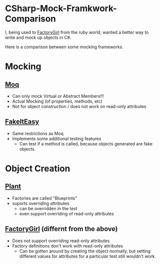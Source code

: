 # CSharp-Mock-Framkwork-Comparison

I, being used to [FactoryGirl](https://github.com/thoughtbot/factory_girl) from the ruby world, wanted a better way to write and mock up objects in C#. 

Here is a comparison between some mocking frameworks.

# Mocking

## [Moq](https://github.com/Moq/moq4)

- Can only mock Virtual or Abstract Members!!!
- Actual Mocking (of properties, methods, etc)
- Not for object construction / does not work on read-only attributes


## [FakeItEasy](https://github.com/FakeItEasy/FakeItEasy)

- Same restrictions as Moq
- Implements some additional testing features
  - Can test if a method is called, because objects generated are fake objects.


# Object Creation

## [Plant](https://github.com/jbrechtel/plant)

- Factories are called "Blueprints"
- suports overriding attributes
  - can be overridden in the test
  - even support overriding of read-only attributes

## [FactoryGirl](https://github.com/uchagani/factory-girl) (differnt from the above)

- Does not support overriding read-only attributes
- Factory definitions don't work with read-only attributes
  - Can be gotten around by creating the object normally, but setting different values for attributes for a particular test still wouldn't work.
